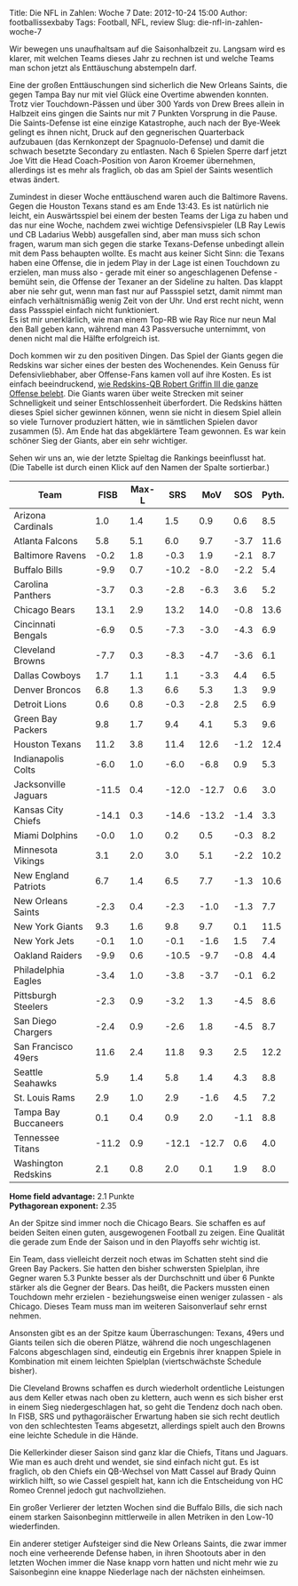 Title: Die NFL in Zahlen: Woche 7
Date: 2012-10-24 15:00
Author: footballissexbaby
Tags: Football, NFL, review
Slug: die-nfl-in-zahlen-woche-7

Wir bewegen uns unaufhaltsam auf die Saisonhalbzeit zu. Langsam wird es
klarer, mit welchen Teams dieses Jahr zu rechnen ist und welche Teams
man schon jetzt als Enttäuschung abstempeln darf.

Eine der großen Enttäuschungen sind sicherlich die New Orleans Saints,
die gegen Tampa Bay nur mit viel Glück eine Overtime abwenden konnten.
Trotz vier Touchdown-Pässen und über 300 Yards von Drew Brees allein in
Halbzeit eins gingen die Saints nur mit 7 Punkten Vorsprung in die
Pause. Die Saints-Defense ist eine einzige Katastrophe, auch nach der
Bye-Week gelingt es ihnen nicht, Druck auf den gegnerischen Quarterback
aufzubauen (das Kernkonzept der Spagnuolo-Defense) und damit die schwach
besetzte Secondary zu entlasten. Nach 6 Spielen Sperre darf jetzt Joe
Vitt die Head Coach-Position von Aaron Kroemer übernehmen, allerdings
ist es mehr als fraglich, ob das am Spiel der Saints wesentlich etwas
ändert.

Zumindest in dieser Woche enttäuschend waren auch die Baltimore Ravens.
Gegen die Houston Texans stand es am Ende 13:43. Es ist natürlich nie
leicht, ein Auswärtsspiel bei einem der besten Teams der Liga zu haben
und das nur eine Woche, nachdem zwei wichtige Defensivspieler (LB Ray
Lewis und CB Ladarius Webb) ausgefallen sind, aber man muss sich schon
fragen, warum man sich gegen die starke Texans-Defense unbedingt allein
mit dem Pass behaupten wollte. Es macht aus keiner Sicht Sinn: die
Texans haben eine Offense, die in jedem Play in der Lage ist einen
Touchdown zu erzielen, man muss also - gerade mit einer so
angeschlagenen Defense - bemüht sein, die Offense der Texaner an der
Sideline zu halten. Das klappt aber nie sehr gut, wenn man fast nur auf
Passspiel setzt, damit nimmt man einfach verhältnismäßig wenig Zeit von
der Uhr. Und erst recht nicht, wenn dass Passspiel einfach nicht
funktioniert.  
Es ist mir unerklärlich, wie man einem Top-RB wie Ray Rice nur neun Mal
den Ball geben kann, während man 43 Passversuche unternimmt, von denen
nicht mal die Hälfte erfolgreich ist.

Doch kommen wir zu den positiven Dingen. Das Spiel der Giants gegen die
Redskins war sicher eines der besten des Wochenendes. Kein Genuss für
Defensivliebhaber, aber Offense-Fans kamen voll auf ihre Kosten. Es ist
einfach beeindruckend, [wie Redskins-QB Robert Griffin III die ganze
Offense belebt][]. Die Giants waren über weite Strecken mit seiner
Schnelligkeit und seiner Entschlossenheit überfordert. Die Redskins
hätten dieses Spiel sicher gewinnen können, wenn sie nicht in diesem
Spiel allein so viele Turnover produziert hätten, wie in sämtlichen
Spielen davor zusammen (5). Am Ende hat das abgeklärtere Team gewonnen.
Es war kein schöner Sieg der Giants, aber ein sehr wichtiger.

Sehen wir uns an, wie der letzte Spieltag die Rankings beeinflusst hat.  
(Die Tabelle ist durch einen Klick auf den Namen der Spalte
sortierbar.)

<table class="table">
<thead>
<tr><th>Team</th><th>FISB</th><th>Max-L</th><th>SRS</th><th>MoV</th><th>SOS</th><th>Pyth.</th></tr>
</thead>
<tbody>
<tr><td>Arizona Cardinals</td><td>1.0</td><td>1.4</td><td>1.5</td><td>0.9</td><td>0.6</td><td>8.5</td></tr>
<tr><td>Atlanta Falcons</td><td>5.8</td><td>5.1</td><td>6.0</td><td>9.7</td><td>-3.7</td><td>11.6</td></tr>
<tr><td>Baltimore Ravens</td><td>-0.2</td><td>1.8</td><td>-0.3</td><td>1.9</td><td>-2.1</td><td>8.7</td></tr>
<tr><td>Buffalo Bills</td><td>-9.9</td><td>0.7</td><td>-10.2</td><td>-8.0</td><td>-2.2</td><td>5.4</td></tr>
<tr><td>Carolina Panthers</td><td>-3.7</td><td>0.3</td><td>-2.8</td><td>-6.3</td><td>3.6</td><td>5.2</td></tr>
<tr><td>Chicago Bears</td><td>13.1</td><td>2.9</td><td>13.2</td><td>14.0</td><td>-0.8</td><td>13.6</td></tr>
<tr><td>Cincinnati Bengals</td><td>-6.9</td><td>0.5</td><td>-7.3</td><td>-3.0</td><td>-4.3</td><td>6.9</td></tr>
<tr><td>Cleveland Browns</td><td>-7.7</td><td>0.3</td><td>-8.3</td><td>-4.7</td><td>-3.6</td><td>6.1</td></tr>
<tr><td>Dallas Cowboys</td><td>1.7</td><td>1.1</td><td>1.1</td><td>-3.3</td><td>4.4</td><td>6.5</td></tr>
<tr><td>Denver Broncos</td><td>6.8</td><td>1.3</td><td>6.6</td><td>5.3</td><td>1.3</td><td>9.9</td></tr>
<tr><td>Detroit Lions</td><td>0.6</td><td>0.8</td><td>-0.3</td><td>-2.8</td><td>2.5</td><td>6.9</td></tr>
<tr><td>Green Bay Packers</td><td>9.8</td><td>1.7</td><td>9.4</td><td>4.1</td><td>5.3</td><td>9.6</td></tr>
<tr><td>Houston Texans</td><td>11.2</td><td>3.8</td><td>11.4</td><td>12.6</td><td>-1.2</td><td>12.4</td></tr>
<tr><td>Indianapolis Colts</td><td>-6.0</td><td>1.0</td><td>-6.0</td><td>-6.8</td><td>0.9</td><td>5.3</td></tr>
<tr><td>Jacksonville Jaguars</td><td>-11.5</td><td>0.4</td><td>-12.0</td><td>-12.7</td><td>0.6</td><td>3.0</td></tr>
<tr><td>Kansas City Chiefs</td><td>-14.1</td><td>0.3</td><td>-14.6</td><td>-13.2</td><td>-1.4</td><td>3.3</td></tr>
<tr><td>Miami Dolphins</td><td>-0.0</td><td>1.0</td><td>0.2</td><td>0.5</td><td>-0.3</td><td>8.2</td></tr>
<tr><td>Minnesota Vikings</td><td>3.1</td><td>2.0</td><td>3.0</td><td>5.1</td><td>-2.2</td><td>10.2</td></tr>
<tr><td>New England Patriots</td><td>6.7</td><td>1.4</td><td>6.5</td><td>7.7</td><td>-1.3</td><td>10.6</td></tr>
<tr><td>New Orleans Saints</td><td>-2.3</td><td>0.4</td><td>-2.3</td><td>-1.0</td><td>-1.3</td><td>7.7</td></tr>
<tr><td>New York Giants</td><td>9.3</td><td>1.6</td><td>9.8</td><td>9.7</td><td>0.1</td><td>11.5</td></tr>
<tr><td>New York Jets</td><td>-0.1</td><td>1.0</td><td>-0.1</td><td>-1.6</td><td>1.5</td><td>7.4</td></tr>
<tr><td>Oakland Raiders</td><td>-9.9</td><td>0.6</td><td>-10.5</td><td>-9.7</td><td>-0.8</td><td>4.4</td></tr>
<tr><td>Philadelphia Eagles</td><td>-3.4</td><td>1.0</td><td>-3.8</td><td>-3.7</td><td>-0.1</td><td>6.2</td></tr>
<tr><td>Pittsburgh Steelers</td><td>-2.3</td><td>0.9</td><td>-3.2</td><td>1.3</td><td>-4.5</td><td>8.6</td></tr>
<tr><td>San Diego Chargers</td><td>-2.4</td><td>0.9</td><td>-2.6</td><td>1.8</td><td>-4.5</td><td>8.7</td></tr>
<tr><td>San Francisco 49ers</td><td>11.6</td><td>2.4</td><td>11.8</td><td>9.3</td><td>2.5</td><td>12.2</td></tr>
<tr><td>Seattle Seahawks</td><td>5.9</td><td>1.4</td><td>5.8</td><td>1.4</td><td>4.3</td><td>8.8</td></tr>
<tr><td>St. Louis Rams</td><td>2.9</td><td>1.0</td><td>2.9</td><td>-1.6</td><td>4.5</td><td>7.2</td></tr>
<tr><td>Tampa Bay Buccaneers</td><td>0.1</td><td>0.4</td><td>0.9</td><td>2.0</td><td>-1.1</td><td>8.8</td></tr>
<tr><td>Tennessee Titans</td><td>-11.2</td><td>0.9</td><td>-12.1</td><td>-12.7</td><td>0.6</td><td>4.0</td></tr>
<tr><td>Washington Redskins</td><td>2.1</td><td>0.8</td><td>2.0</td><td>0.1</td><td>1.9</td><td>8.0</td></tr>
</tbody>
</table>

**Home field advantage:** 2.1 Punkte  
**Pythagorean exponent:** 2.35

An der Spitze sind immer noch die Chicago Bears. Sie schaffen es auf
beiden Seiten einen guten, ausgewogenen Football zu zeigen. Eine
Qualität die gerade zum Ende der Saison und in den Playoffs sehr wichtig
ist.

Ein Team, dass vielleicht derzeit noch etwas im Schatten steht sind die
Green Bay Packers. Sie hatten den bisher schwersten Spielplan, ihre
Gegner waren 5.3 Punkte besser als der Durchschnitt und über 6 Punkte
stärker als die Gegner der Bears. Das heißt, die Packers mussten einen
Touchdown mehr erzielen - beziehungsweise einen weniger zulassen - als
Chicago. Dieses Team muss man im weiteren Saisonverlauf sehr ernst
nehmen.

Ansonsten gibt es an der Spitze kaum Überraschungen: Texans, 49ers und
Giants teilen sich die oberen Plätze, während die noch ungeschlagenen
Falcons abgeschlagen sind, eindeutig ein Ergebnis ihrer knappen Spiele
in Kombination mit einem leichten Spielplan (viertschwächste Schedule
bisher).

Die Cleveland Browns schaffen es durch wiederholt ordentliche Leistungen
aus dem Keller etwas nach oben zu klettern, auch wenn es sich bisher
erst in einem Sieg niedergeschlagen hat, so geht die Tendenz doch nach
oben. In FISB, SRS und pythagoräischer Erwartung haben sie sich recht
deutlich von den schlechtesten Teams abgesetzt, allerdings spielt auch
den Browns eine leichte Schedule in die Hände.

Die Kellerkinder dieser Saison sind ganz klar die Chiefs, Titans und
Jaguars. Wie man es auch dreht und wendet, sie sind einfach nicht gut.
Es ist fraglich, ob den Chiefs ein QB-Wechsel von Matt Cassel auf Brady
Quinn wirklich hilft, so wie Cassel gespielt hat, kann ich die
Entscheidung von HC Romeo Crennel jedoch gut nachvollziehen.

Ein großer Verlierer der letzten Wochen sind die Buffalo Bills, die sich
nach einem starken Saisonbeginn mittlerweile in allen Metriken in den
Low-10 wiederfinden.

Ein anderer stetiger Aufsteiger sind die New Orleans Saints, die zwar
immer noch eine verheerende Defense haben, in ihren Shootouts aber in
den letzten Wochen immer die Nase knapp vorn hatten und nicht mehr wie
zu Saisonbeginn eine knappe Niederlage nach der nächsten einheimsen.

  [wie Redskins-QB Robert Griffin III die ganze Offense belebt]: |filename|rg3-gegen-cam-newton-wer-hat-die-bessere-rookie-saison.md
    "RG3 oder Cam Newton: Wer hat die bessere Rookie-Saison?"
